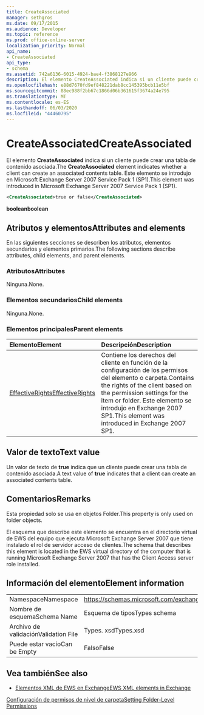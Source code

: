 ```yaml
---
title: CreateAssociated
manager: sethgros
ms.date: 09/17/2015
ms.audience: Developer
ms.topic: reference
ms.prod: office-online-server
localization_priority: Normal
api_name:
- CreateAssociated
api_type:
- schema
ms.assetid: 742a6136-6015-4924-bae4-f3868127e966
description: El elemento CreateAssociated indica si un cliente puede crear una tabla de contenido asociada. Este elemento se introdujo en Microsoft Exchange Server 2007 Service Pack 1 (SP1).
ms.openlocfilehash: e88d7670fd9ef848221dab8cc145395bcb11e5bf
ms.sourcegitcommit: 88ec988f2bb67c1866d06b361615f3674a24e795
ms.translationtype: MT
ms.contentlocale: es-ES
ms.lasthandoff: 06/03/2020
ms.locfileid: "44460795"
---
```

# <a name="createassociated"></a><span data-ttu-id="449b4-104">CreateAssociated</span><span class="sxs-lookup"><span data-stu-id="449b4-104">CreateAssociated</span></span>

<span data-ttu-id="449b4-105">El elemento **CreateAssociated** indica si un cliente puede crear una tabla de contenido asociada.</span><span class="sxs-lookup"><span data-stu-id="449b4-105">The **CreateAssociated** element indicates whether a client can create an associated contents table.</span></span> <span data-ttu-id="449b4-106">Este elemento se introdujo en Microsoft Exchange Server 2007 Service Pack 1 (SP1).</span><span class="sxs-lookup"><span data-stu-id="449b4-106">This element was introduced in Microsoft Exchange Server 2007 Service Pack 1 (SP1).</span></span> 
  
```xml
<CreateAssociated>true or false</CreateAssociated>
```

 <span data-ttu-id="449b4-107">**boolean**</span><span class="sxs-lookup"><span data-stu-id="449b4-107">**boolean**</span></span>
## <a name="attributes-and-elements"></a><span data-ttu-id="449b4-108">Atributos y elementos</span><span class="sxs-lookup"><span data-stu-id="449b4-108">Attributes and elements</span></span>

<span data-ttu-id="449b4-109">En las siguientes secciones se describen los atributos, elementos secundarios y elementos primarios.</span><span class="sxs-lookup"><span data-stu-id="449b4-109">The following sections describe attributes, child elements, and parent elements.</span></span>
  
### <a name="attributes"></a><span data-ttu-id="449b4-110">Atributos</span><span class="sxs-lookup"><span data-stu-id="449b4-110">Attributes</span></span>

<span data-ttu-id="449b4-111">Ninguna.</span><span class="sxs-lookup"><span data-stu-id="449b4-111">None.</span></span>
  
### <a name="child-elements"></a><span data-ttu-id="449b4-112">Elementos secundarios</span><span class="sxs-lookup"><span data-stu-id="449b4-112">Child elements</span></span>

<span data-ttu-id="449b4-113">Ninguna.</span><span class="sxs-lookup"><span data-stu-id="449b4-113">None.</span></span>
  
### <a name="parent-elements"></a><span data-ttu-id="449b4-114">Elementos principales</span><span class="sxs-lookup"><span data-stu-id="449b4-114">Parent elements</span></span>

|<span data-ttu-id="449b4-115">**Elemento**</span><span class="sxs-lookup"><span data-stu-id="449b4-115">**Element**</span></span>|<span data-ttu-id="449b4-116">**Descripción**</span><span class="sxs-lookup"><span data-stu-id="449b4-116">**Description**</span></span>|
|:-----|:-----|
|[<span data-ttu-id="449b4-117">EffectiveRights</span><span class="sxs-lookup"><span data-stu-id="449b4-117">EffectiveRights</span></span>](effectiverights.md) <br/> |<span data-ttu-id="449b4-118">Contiene los derechos del cliente en función de la configuración de los permisos del elemento o carpeta.</span><span class="sxs-lookup"><span data-stu-id="449b4-118">Contains the rights of the client based on the permission settings for the item or folder.</span></span> <span data-ttu-id="449b4-119">Este elemento se introdujo en Exchange 2007 SP1.</span><span class="sxs-lookup"><span data-stu-id="449b4-119">This element was introduced in Exchange 2007 SP1.</span></span>  <br/> |
   
## <a name="text-value"></a><span data-ttu-id="449b4-120">Valor de texto</span><span class="sxs-lookup"><span data-stu-id="449b4-120">Text value</span></span>

<span data-ttu-id="449b4-121">Un valor de texto de **true** indica que un cliente puede crear una tabla de contenido asociada.</span><span class="sxs-lookup"><span data-stu-id="449b4-121">A text value of **true** indicates that a client can create an associated contents table.</span></span> 
  
## <a name="remarks"></a><span data-ttu-id="449b4-122">Comentarios</span><span class="sxs-lookup"><span data-stu-id="449b4-122">Remarks</span></span>

<span data-ttu-id="449b4-123">Esta propiedad solo se usa en objetos Folder.</span><span class="sxs-lookup"><span data-stu-id="449b4-123">This property is only used on folder objects.</span></span>
  
<span data-ttu-id="449b4-124">El esquema que describe este elemento se encuentra en el directorio virtual de EWS del equipo que ejecuta Microsoft Exchange Server 2007 que tiene instalado el rol de servidor acceso de clientes.</span><span class="sxs-lookup"><span data-stu-id="449b4-124">The schema that describes this element is located in the EWS virtual directory of the computer that is running Microsoft Exchange Server 2007 that has the Client Access server role installed.</span></span>
  
## <a name="element-information"></a><span data-ttu-id="449b4-125">Información del elemento</span><span class="sxs-lookup"><span data-stu-id="449b4-125">Element information</span></span>

|||
|:-----|:-----|
|<span data-ttu-id="449b4-126">Namespace</span><span class="sxs-lookup"><span data-stu-id="449b4-126">Namespace</span></span>  <br/> |https://schemas.microsoft.com/exchange/services/2006/types  <br/> |
|<span data-ttu-id="449b4-127">Nombre de esquema</span><span class="sxs-lookup"><span data-stu-id="449b4-127">Schema Name</span></span>  <br/> |<span data-ttu-id="449b4-128">Esquema de tipos</span><span class="sxs-lookup"><span data-stu-id="449b4-128">Types schema</span></span>  <br/> |
|<span data-ttu-id="449b4-129">Archivo de validación</span><span class="sxs-lookup"><span data-stu-id="449b4-129">Validation File</span></span>  <br/> |<span data-ttu-id="449b4-130">Types. xsd</span><span class="sxs-lookup"><span data-stu-id="449b4-130">Types.xsd</span></span>  <br/> |
|<span data-ttu-id="449b4-131">Puede estar vacío</span><span class="sxs-lookup"><span data-stu-id="449b4-131">Can be Empty</span></span>  <br/> |<span data-ttu-id="449b4-132">Falso</span><span class="sxs-lookup"><span data-stu-id="449b4-132">False</span></span>  <br/> |
   
## <a name="see-also"></a><span data-ttu-id="449b4-133">Vea también</span><span class="sxs-lookup"><span data-stu-id="449b4-133">See also</span></span>



- [<span data-ttu-id="449b4-134">Elementos XML de EWS en Exchange</span><span class="sxs-lookup"><span data-stu-id="449b4-134">EWS XML elements in Exchange</span></span>](ews-xml-elements-in-exchange.md)


[<span data-ttu-id="449b4-135">Configuración de permisos de nivel de carpeta</span><span class="sxs-lookup"><span data-stu-id="449b4-135">Setting Folder-Level Permissions</span></span>](https://msdn.microsoft.com/library/c7530e86-5112-401c-b10a-9c054ae59f07%28Office.15%29.aspx)

